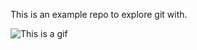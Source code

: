 This is an example repo to explore git with.

![This is a gif](http://tumblr.4gifs.com/post/84766399414/cat-shaq-wiggles)

